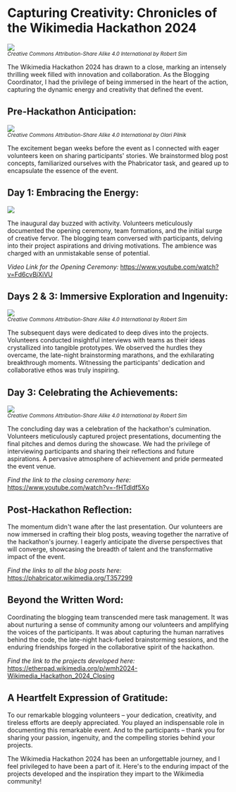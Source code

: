# Capturing Creativity: Chronicles of the Wikimedia Hackathon 2024

<img src="https://commons.wikimedia.org/wiki/File:Wikimedia_Hackathon_2024_20240505_RSKY_07.jpg"> <br/>
<small>*Creative Commons Attribution-Share Alike 4.0 International by Robert Sim*</small>

The Wikimedia Hackathon 2024 has drawn to a close, marking an intensely thrilling week filled with innovation and collaboration. As the Blogging Coordinator, I had the privilege of being immersed in the heart of the action, capturing the dynamic energy and creativity that defined the event.

## Pre-Hackathon Anticipation:

<img src="https://commons.wikimedia.org/wiki/File:Wikimedia_Hackathon_2024-2-.jpg"> <br/>
<small>*Creative Commons Attribution-Share Alike 4.0 International by Olari Pilnik*</small>

The excitement began weeks before the event as I connected with eager volunteers keen on sharing participants' stories. We brainstormed blog post concepts, familiarized ourselves with the Phabricator task, and geared up to encapsulate the essence of the event.

## Day 1: Embracing the Energy:
<img src="https://commons.wikimedia.org/wiki/File:Wikimedia_Hackathon_2024_2.jpg"><br/>

The inaugural day buzzed with activity. Volunteers meticulously documented the opening ceremony, team formations, and the initial surge of creative fervor. The blogging team conversed with participants, delving into their project aspirations and driving motivations. The ambience was charged with an unmistakable sense of potential.

*Video Link for the Opening Ceremony:* https://www.youtube.com/watch?v=Fd6cvBjXiVU

## Days 2 & 3: Immersive Exploration and Ingenuity:
<img src="https://commons.wikimedia.org/wiki/File:Wikimedia_Hackathon_2024_20240504_RSKY_14.jpg"><br/>
<small>*Creative Commons Attribution-Share Alike 4.0 International by Robert Sim*</small>

The subsequent days were dedicated to deep dives into the projects. Volunteers conducted insightful interviews with teams as their ideas crystallized into tangible prototypes. We observed the hurdles they overcame, the late-night brainstorming marathons, and the exhilarating breakthrough moments. Witnessing the participants' dedication and collaborative ethos was truly inspiring.

## Day 3: Celebrating the Achievements:
<img src="https://commons.wikimedia.org/wiki/File:Wikimedia_Hackathon_2024_20240504_RSKY_01.jpg"><br/>
<small>*Creative Commons Attribution-Share Alike 4.0 International by Robert Sim*</small>

The concluding day was a celebration of the hackathon's culmination. Volunteers meticulously captured project presentations, documenting the final pitches and demos during the showcase. We had the privilege of interviewing participants and sharing their reflections and future aspirations. A pervasive atmosphere of achievement and pride permeated the event venue.

*Find the link to the closing  ceremony here:* https://www.youtube.com/watch?v=-fHTdldf5Xo

## Post-Hackathon Reflection:

The momentum didn't wane after the last presentation. Our volunteers are now immersed in crafting their blog posts, weaving together the narrative of the hackathon's journey. I eagerly anticipate the diverse perspectives that will converge, showcasing the breadth of talent and the transformative impact of the event.

*Find the links to all the blog posts here:* https://phabricator.wikimedia.org/T357299

## Beyond the Written Word:

Coordinating the blogging team transcended mere task management. It was about nurturing a sense of community among our volunteers and amplifying the voices of the participants. It was about capturing the human narratives behind the code, the late-night hack-fueled brainstorming sessions, and the enduring friendships forged in the collaborative spirit of the hackathon.

*Find the link to the projects developed here:* https://etherpad.wikimedia.org/p/wmh2024-Wikimedia_Hackathon_2024_Closing

## A Heartfelt Expression of Gratitude:

To our remarkable blogging volunteers – your dedication, creativity, and tireless efforts are deeply appreciated. You played an indispensable role in documenting this remarkable event. And to the participants – thank you for sharing your passion, ingenuity, and the compelling stories behind your projects.

The Wikimedia Hackathon 2024 has been an unforgettable journey, and I feel privileged to have been a part of it. Here's to the enduring impact of the projects developed and the inspiration they impart to the Wikimedia community!

